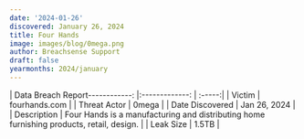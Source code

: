 ```yaml
---
date: '2024-01-26'
discovered: January 26, 2024
title: Four Hands
image: images/blog/0mega.png
author: Breachsense Support
draft: false
yearmonths: 2024/january
---
```


| Data Breach Report------------:     |:-------------:    | :-----:|
| Victim      | fourhands.com      | 
| Threat Actor      | 0mega      | 
| Date Discovered      | Jan 26, 2024      | 
| Description      | Four Hands is a manufacturing and distributing home furnishing products, retail, design.      | 
| Leak Size      | 1.5TB      | 

